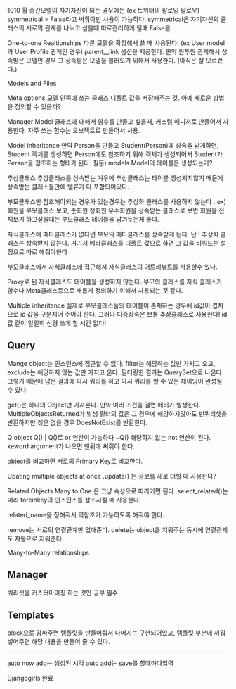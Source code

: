 1010 월
중간모델이 자기자신이 되는 경우에는 (ex 트위터의 팔로잉 팔로우) symmetrical = False라고 써줘야만 사용이 가능하다.  symmetrical은  자기자신의 클래스의 서로의 관계를 나누고 싶을때 따로관리하게 될때 False를 

One-to-one Realtionships
다른 모델을 확장해서 쓸 때 사용된다.  (ex User model과 User Profile 관게인 경우)
parent__link 옵션을 제공한다. 
만약 원투원 관계해서 상속받은 모델인 경우 그 상속받은 모델을 불러오기 위해서 사용한다. (아직은 잘 모르겠다.)

Models and Files

Meta options
모델 안쪽에 쓰는 클래스  디폴트 값을 저장해주는 것. 아예 새로운 방법을 정의할 수 있을까?

Manager 
Model 클래스에 대해서 함수를 만들고 싶을때, 커스텀 매니저로 만들어서 사용한다.
자주 쓰는 함수는 오브젝트로 만들어서 사용.

Model inheritance
만약 Person을 만들고 Student(Person)에 상속을 받게하면, Student 객체를 생성하면 Person에도 참조하기 위해 객체가 생성되어서 Student가 Person을 참조하는 형태가 된다. 
질문) models.Model의 테이블은 생성되는가?

추상클래스
추상클래스를 상속받는 겨우에 추상클래스는 테이블 생성되지않기 때문에 
상속받는 클래스들안에 밸류가 다 포함되어있다.

부모클래스만 참조해야되는 경우가 있는경우는 추상화 클래스를 사용하지 않는다 . ex) 회원을 부모클래스 보고, 준회원 정회원 우수회원을 상속받는 클래스로 보면 회원을 전체보기 하고싶을때는 부모클래스 테이블을 남겨두는게 좋다.

자식클래스에 메타클래스가 없다면 부모의 메타클래스를 상속받게 된다. 단 ! 추상화 클래스는 상속받지 않는다. 거기서 메타클래스를 디폴트 값으로 하면 그 값을 비워드는 설정으로 따로 해줘야한다

부모클래스에서 자식클래스에 접근해서 자식클래스의 어트리뷰트를 사용할수 있다.

Proxy로 된 자식클래스도 테이블을 생성하지 않는다.  부모의 클래스를 자식 클래스가 함수나 Meta클래스등으로 새롭게 정의하기 위해서 사용되는 것 같다.

Multiple inheritance
실제로 부모클래스들의 테이블이 존재하는 경우에 id값이 겹치므로 id 값을 구분지어 주어야 한다.
그러나 다중상속은 보통 추상클래스로 사용한다! id값 같이 일일히 신경 쓰게 할 시간 없다!

## Query
Mange object는 인스턴스에 접근할 수 없다.
filter는 해당하는 값만 가지고 오고,
exclude는 해당하지 않는 값만 가지고 온다.
필터링한 결과는 QuerySet으로 나온다. 그렇기 때문에 남은 결과에 다시 쿼리를 하고 다시 쿼리를 할 수 있는 체이닝이 완성될 수 있다.

get()은 하나의 Object만 가져온다. 만약 여러 조건을 걸면 에러가 발생한다. MultipleObjectsReturned가 발생
필터의 값은 그 경우에 해당하지않아도 빈쿼리셋을 반환하지만 겟은 없을 경우 DoesNotExist를 반환한다.

Q object
Q() | Q()로 or 연산이 가능하다
~Q() 해당하지 않는 not 연산이 된다.
keword argument가 나오면 맨뒤에 써줘야 한다.

object를 비교하면 서로의 Primary Key로 비교한다.

Upating multiple objects at once
.update() 는 정보를 새로 더할 때 사용한다?

Related Objects
Many to One 은 그냥 속성으로 따라가면 된다.
select_related()는 미리 foreinkey의 인스턴스를 참조시킬 때 사용한다.

related_name을 정해줘서 역참조가 가능하도록 해줘야 한다.

remove는 서로의 연결관계만 없애준다.
delete는 object를 지워주는 동시에 연결관계도 자동으로 지워준다.

Many-to-Many relationships


## Manager
쿼리셋을 커스터마이징 하는 것만 공부 필수
## Templates
block으로 감싸주면 템플릿을 만들어줘서 나머지는 구현되어있고, 템플릿 부분에 끼워넣어주면 해당 내용을 만들어 줄 수 있다. 

---
auto now add는 생성된 시각
auto add는 save를 할때마다입력

Djangogirls 완료